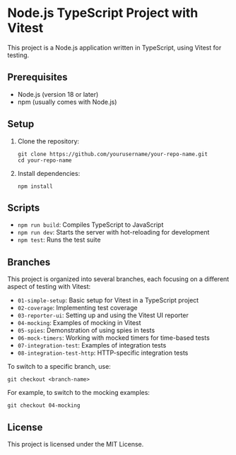 # Node.js TypeScript Project with Vitest

This project is a Node.js application written in TypeScript, using Vitest for testing.

## Prerequisites

- Node.js (version 18 or later)
- npm (usually comes with Node.js)

## Setup

1. Clone the repository:

   ```console
   git clone https://github.com/yourusername/your-repo-name.git
   cd your-repo-name
   ```

2. Install dependencies:

   ```console
   npm install
   ```

## Scripts

- `npm run build`: Compiles TypeScript to JavaScript
- `npm run dev`: Starts the server with hot-reloading for development
- `npm test`: Runs the test suite

## Branches

This project is organized into several branches, each focusing on a different aspect of testing with Vitest:

- `01-simple-setup`: Basic setup for Vitest in a TypeScript project
- `02-coverage`: Implementing test coverage
- `03-reporter-ui`: Setting up and using the Vitest UI reporter
- `04-mocking`: Examples of mocking in Vitest
- `05-spies`: Demonstration of using spies in tests
- `06-mock-timers`: Working with mocked timers for time-based tests
- `07-integration-test`: Examples of integration tests
- `08-integration-test-http`: HTTP-specific integration tests

To switch to a specific branch, use:

```console
git checkout <branch-name>
```

For example, to switch to the mocking examples:

```console
git checkout 04-mocking
```

## License

This project is licensed under the MIT License.
